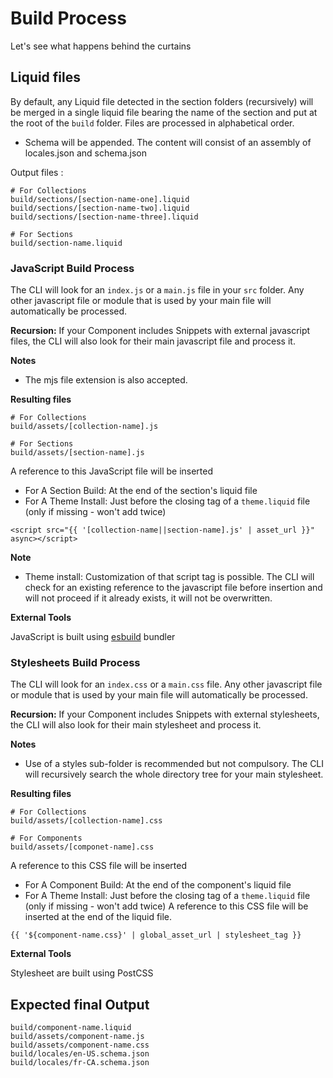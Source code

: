 # Build Process

Let's see what happens behind the curtains

## Liquid files

By default, any Liquid file detected in the section folders (recursively) will be merged in a single liquid file bearing
the name of the section and put at the root of the `build` folder. Files are processed in alphabetical order.

- Schema will be appended. The content will consist of an assembly of locales.json and schema.json

Output files :
```shell
# For Collections
build/sections/[section-name-one].liquid
build/sections/[section-name-two].liquid
build/sections/[section-name-three].liquid

# For Sections
build/section-name.liquid
```

### JavaScript Build Process

The CLI will look for an `index.js` or a `main.js` file in your `src` folder. Any other javascript file or module that is
used by your main file will automatically be processed.

**Recursion:** If your Component includes Snippets with external javascript files, the CLI will also look for their main javascript file and process it.

**Notes**
- The mjs file extension is also accepted.

**Resulting files**

```shell
# For Collections
build/assets/[collection-name].js

# For Sections
build/assets/[section-name].js
```

A reference to this JavaScript file will be inserted
- For A Section Build: At the end of the section's liquid file
- For A Theme Install: Just before the closing </head> tag of a `theme.liquid` file (only if missing - won't add twice)

```liquid
<script src="{{ '[collection-name||section-name].js' | asset_url }}" async></script>
```

**Note**
- Theme install: Customization of that script tag is possible. The CLI will check for an existing reference to the
  javascript file before insertion and will not proceed if it already exists, it will not be overwritten.

**External Tools**

JavaScript is built using [esbuild](https://esbuild.github.io/) bundler


### Stylesheets Build Process

The CLI will look for an `index.css` or a `main.css` file. Any
other javascript file or module that is used by your main file will automatically be processed.

**Recursion:** If your Component includes Snippets with external stylesheets, the CLI will also look for their main
stylesheet and process it.

**Notes**
- Use of a styles sub-folder is recommended but not compulsory. The CLI will recursively search the whole directory tree for your main stylesheet.

**Resulting files**

```shell
# For Collections
build/assets/[collection-name].css

# For Components
build/assets/[componet-name].css
```


A reference to this CSS file will be inserted
- For A Component Build: At the end of the component's liquid file
- For A Theme Install: Just before the closing </head> tag of a `theme.liquid` file (only if missing - won't add twice)
  A reference to this CSS file will be inserted at the end of the liquid file.

```liquid
{{ '${component-name.css}' | global_asset_url | stylesheet_tag }}
```

**External Tools**

Stylesheet are built using PostCSS

## Expected final Output

```shell
build/component-name.liquid
build/assets/component-name.js
build/assets/component-name.css
build/locales/en-US.schema.json
build/locales/fr-CA.schema.json
```
